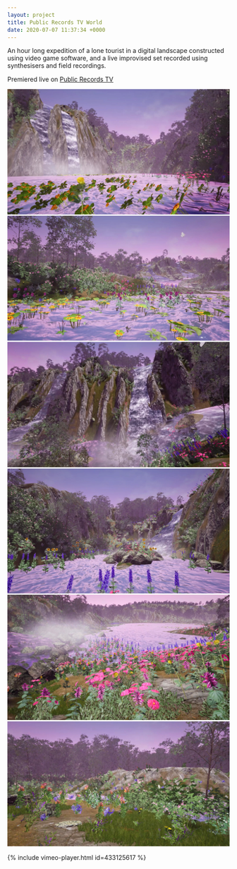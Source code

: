 ```yaml
---
layout: project
title: Public Records TV World
date: 2020-07-07 11:37:34 +0000
---
```


An hour long expedition of a lone tourist in a digital landscape constructed using video game software, and a live improvised set recorded using synthesisers and field recordings.

Premiered live on [Public Records TV](http://publicrecords.tv)


![](/assets/public/1.jpg)
![](/assets/public/2.jpg)
![](/assets/public/3.jpg)
![](/assets/public/4.jpg)
![](/assets/public/5.jpg)
![](/assets/public/6.jpg)


{% include vimeo-player.html id=433125617 %}
